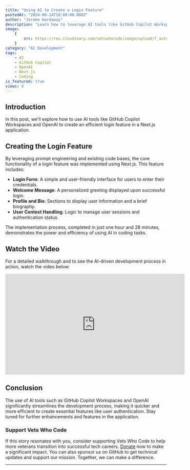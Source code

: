 ```yaml
---
title: "Using AI to Create a Login Feature"
postedAt: "2024-06-14T10:00:00.000Z"
author: "Jerome Hardaway"
description: "Learn how to leverage AI tools like GitHub Copilot Workspaces and OpenAI to create a Next.js login feature efficiently."
image:
    {
        src: https://res.cloudinary.com/vetswhocode/image/upload/f_auto,q_auto,dpr_auto,w_1200/v1718415884/YouTube_Thumbnail_Scroll_YouTube_Thumbnail_znc4st.png,
    }
category: "AI Development"
tags:
    - AI
    - GitHub Copilot
    - OpenAI
    - Next.js
    - Coding
is_featured: true
views: 0
---
```


## Introduction

In this post, we'll explore how to use AI tools like GitHub Copilot Workspaces and OpenAI to create an efficient login feature in a Next.js application.

## Creating the Login Feature

By leveraging prompt engineering and existing code bases, the core functionality of a login feature was implemented using Next.js. This feature includes:

- **Login Form**: A simple and user-friendly interface for users to enter their credentials.
- **Welcome Message**: A personalized greeting displayed upon successful login.
- **Profile and Bio**: Sections to display user information and a brief biography.
- **User Context Handling**: Logic to manage user sessions and authentication status.

The implementation process, completed in just one hour and 28 minutes, demonstrates the power and efficiency of using AI in coding tasks.

## Watch the Video

For a detailed walkthrough and to see the AI-driven development process in action, watch the video below:

<iframe width="560" height="315" src="https://www.youtube.com/embed/82sI4O91cC0?si=trHyMndyuLcLbsvt" title="YouTube video player" frameborder="0" allow="accelerometer; autoplay; clipboard-write; encrypted-media; gyroscope; picture-in-picture; web-share" referrerpolicy="strict-origin-when-cross-origin" allowfullscreen></iframe>

## Conclusion

The use of AI tools such as GitHub Copilot Workspaces and OpenAI significantly streamlines the development process, making it quicker and more efficient to create essential features like user authentication. Stay tuned for further enhancements and features in the application.

### Support Vets Who Code

If this story resonates with you, consider supporting Vets Who Code to help more veterans transition into successful tech careers. [Donate](https://vetswhocode.io/donate) now to make a significant impact. You can also sponsor us on GitHub to get technical updates and support our mission. Together, we can make a difference.

---
